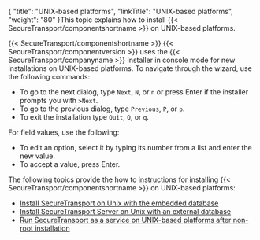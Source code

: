{
    "title": "UNIX-based platforms",
    "linkTitle": "UNIX-based platforms",
    "weight": "80"
}This topic explains how to install {{< SecureTransport/componentshortname  >}} on UNIX-based platforms.

{{< SecureTransport/componentshortname  >}} {{< SecureTransport/componentversion  >}} uses the {{< SecureTransport/companyname  >}} Installer in console mode for new installations on UNIX-based platforms. To navigate through the wizard, use the following commands:

-   To go to the next dialog, type `Next`, `N`, or `n` or press Enter if the installer prompts you with `>Next`.
-   To go to the previous dialog, type `Previous`, `P`, or `p`.
-   To exit the installation type `Quit`, `Q`, or `q`.

For field values, use the following:

-   To edit an option, select it by typing its number from a list and enter the new value.
-   To accept a value, press Enter.

The following topics provide the how to instructions for installing {{< SecureTransport/componentshortname  >}} on UNIX-based platforms:

-   [Install SecureTransport on Unix with the embedded database](installing_securetransport_embedded_db_unix)
-   [Install SecureTransport Server on Unix with an external database](installing_securetransport_server_external_db_unix)
-   [Run SecureTransport as a service on UNIX-based platforms after non-root installation](running_st_as_service_unix)
